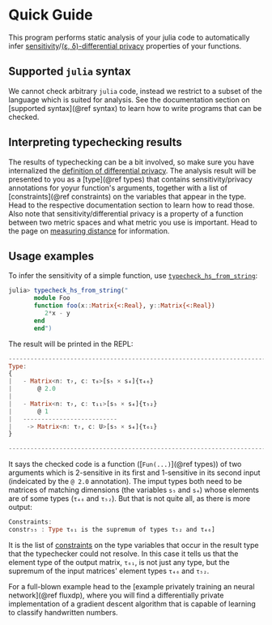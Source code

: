 
# Quick Guide

This program performs static analysis of your julia code to automatically infer [sensitivity](https://en.wikipedia.org/wiki/Differential_privacy#Sensitivity)/[(ε, δ)-differential privacy](https://en.wikipedia.org/wiki/Differential_privacy) properties of your functions. 

## Supported `julia` syntax

We cannot check arbitrary `julia` code, instead we restrict to a subset of the language which is suited for analysis. See the documentation section on [supported syntax](@ref syntax) to learn how to write programs that can be checked.


## Interpreting typechecking results

The results of typechecking can be a bit involved, so make sure you have internalized the [definition of differential privacy](https://en.wikipedia.org/wiki/Differential_privacy#Definition_of_%CE%B5-differential_privacy). The analysis result will be presented to you as a [type](@ref types) that contains sensitivity/privacy annotations for yoyur function's arguments, together with a list of [constraints](@ref constraints) on the variables that appear in the type. Head to the respective documentation section to learn how to read those.
Also note that sensitivity/differential privacy is a property of a function between two metric spaces and what metric you use is important. Head to the page on [measuring distance](@ref) for information.


## Usage examples

To infer the sensitivity of a simple function, use [`typecheck_hs_from_string`](@ref):
```julia
julia> typecheck_hs_from_string("
       module Foo
       function foo(x::Matrix{<:Real}, y::Matrix{<:Real})
          2*x - y
       end
       end")
```
The result will be printed in the REPL:
```julia
---------------------------------------------------------------------------
Type:
{
|   - Matrix<n: τ₇, c: τ₈>[s₅ × s₄]{τ₄₆}
|       @ 2.0
|   
|   - Matrix<n: τ₇, c: τ₁₁>[s₅ × s₄]{τ₅₂}
|       @ 1
|   --------------------------
|    -> Matrix<n: τ₇, c: U>[s₅ × s₄]{τ₆₁}
}

---------------------------------------------------------------------------
```
It says the checked code is a function ([`Fun(...)`](@ref types)) of two arguments which is 2-sensitive in its first and 1-sensitive in its second input (indeicated by the `@ 2.0` annotation). The imput types both need to be matrices of matching dimensions (the variables `s₅` and `s₄`) whose elements are of some types (`τ₄₆` and `τ₅₂`). But that is not quite all, as there is more output:
```julia
Constraints:
constr₅₅ : Type τ₆₁ is the supremum of types τ₅₂ and τ₄₆]
```
It is the list of [constraints](@ref) on the type variables that occur in the result type that the typechecker could not resolve. In this case it tells us that the element type of the output matrix, `τ₆₁`, is not just any type, but the supremum of the input matrices' element types `τ₄₆` and `τ₅₂`.


For a full-blown example head to the [example privately training an neural network](@ref fluxdp), where you will find a differentially private implementation of a gradient descent algorithm that is capable of learning to classify handwritten numbers.


